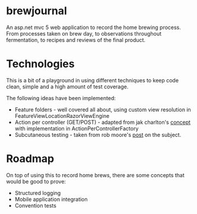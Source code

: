 # brewjournal
An asp.net mvc 5 web application to record the home brewing process.  From processes taken on brew day, to observations throughout fermentation, to recipes and reviews of the final product.

# Technologies
This is a bit of a playground in using different techniques to keep code clean, simple and a high amount of test coverage.

The following ideas have been implemented:

- Feature folders - well covered all about, using custom view resolution in FeatureViewLocationRazorViewEngine
- Action per controller (GET/POST) - adapted from jak charlton's [concept](http://devlicio.us/blogs/casey/archive/2011/07/11/single-action-per-controller-in-asp-net-mvc.aspx) with implementation in ActionPerControllerFactory
- Subcutaneous testing - taken from rob moore's [post](https://robdmoore.id.au/blog/2015/01/26/review-of-jimmy-bogard-holistic-testing/) on the subject.

# Roadmap
On top of using this to record home brews, there are some concepts that would be good to prove:

- Structured logging
- Mobile application integration
- Convention tests
